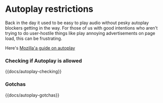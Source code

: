 # Autoplay restrictions

Back in the day it used to be easy to play audio without pesky autoplay blockers getting in the way. For those of us with good intentions who aren't trying to do user-hostile things like play annoying advertisements on page load, this can be frustrating.

Here's [Mozilla'a guide on autoplay](https://developer.mozilla.org/en-US/docs/Web/Media/Autoplay_guide)
### Checking if Autoplay is allowed
{{docs/autoplay-checking}}

### Gotchas

{{docs/autoplay-gotchas}}
